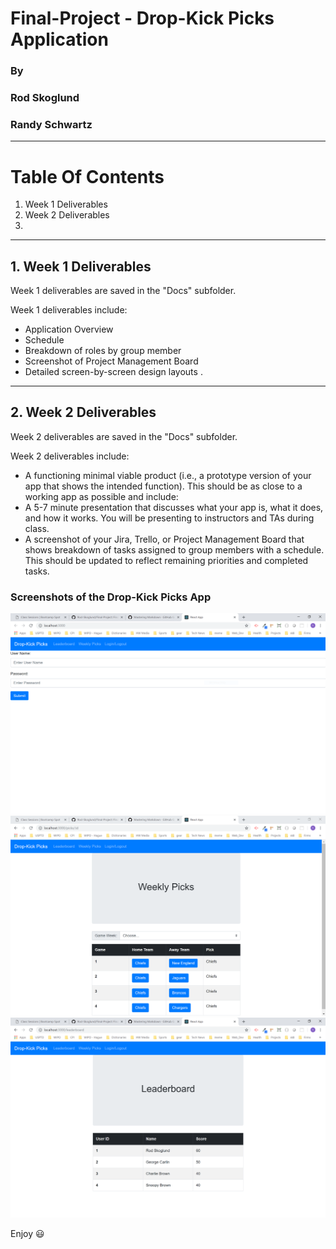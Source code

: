 # Final-Project - Drop-Kick Picks Application

### By
### Rod Skoglund
### Randy Schwartz

----------------

# **Table Of Contents**
1. Week 1 Deliverables
2. Week 2 Deliverables
3. 

----------------

## **1. Week 1 Deliverables**

Week 1 deliverables are saved in the "Docs" subfolder.

Week 1 deliverables include:
- Application Overview
- Schedule
- Breakdown of roles by group member
- Screenshot of Project Management Board
- Detailed screen-by-screen design layouts
. 

----------------

## **2. Week 2 Deliverables**

Week 2 deliverables are saved in the "Docs" subfolder.

Week 2 deliverables include:
- A functioning minimal viable product (i.e., a prototype version of your app that shows the intended function). This should be as close to a working app as possible and include:
- A 5-7 minute presentation that discusses what your app is, what it does, and how it works. You will be presenting to instructors and TAs during class.
- A screenshot of your Jira, Trello, or Project Management Board that shows breakdown of tasks assigned to group members with a schedule. This should be updated to reflect remaining priorities and completed tasks.

### Screenshots of the Drop-Kick Picks App

![Signin Page](./docs/signin.png)
![Picks Page](./docs/picks.png)
![Leaderboard Page](./docs/leaderboard.png)

Enjoy :smiley: 
